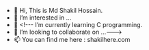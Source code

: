 - 👋 Hi, This is Md Shakil Hossain.
- 👀 I’m interested in ...
- 🌱 <!--- I’m currently learning C programming.
- 💞️ I’m looking to collaborate on ...--->
- 📫 You can find me here : shakilhere.com

<!---
shakil-here/shakil-here is a ✨ special ✨ repository because its `README.md` (this file) appears on your GitHub profile.
You can click the Preview link to take a look at your changes.
--->
